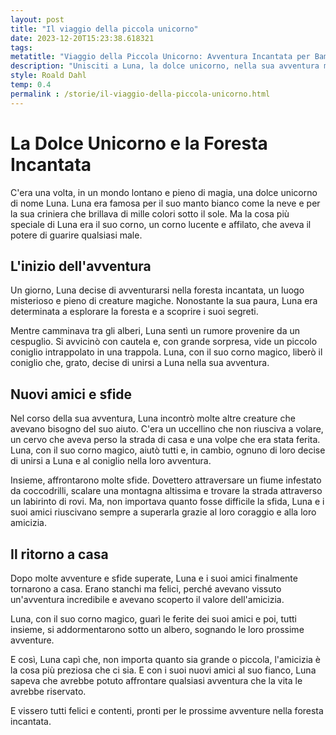 ```yaml
---
layout: post
title: "Il viaggio della piccola unicorno"
date: 2023-12-20T15:23:38.618321
tags: 
metatitle: "Viaggio della Piccola Unicorno: Avventura Incantata per Bambini | Racconti Educativi"
description: "Unisciti a Luna, la dolce unicorno, nella sua avventura magica nella foresta incantata. Scopri il valore dell'amicizia e del coraggio mentre Luna aiuta le creature in difficoltà con il suo corno magico. Un racconto incantevole che insegna l'importanza dell'amicizia e dell'avventura."
style: Roald Dahl
temp: 0.4
permalink : /storie/il-viaggio-della-piccola-unicorno.html
---
```

# La Dolce Unicorno e la Foresta Incantata

C'era una volta, in un mondo lontano e pieno di magia, una dolce unicorno di nome Luna. Luna era famosa per il suo manto bianco come la neve e per la sua criniera che brillava di mille colori sotto il sole. Ma la cosa più speciale di Luna era il suo corno, un corno lucente e affilato, che aveva il potere di guarire qualsiasi male.

## L'inizio dell'avventura

Un giorno, Luna decise di avventurarsi nella foresta incantata, un luogo misterioso e pieno di creature magiche. Nonostante la sua paura, Luna era determinata a esplorare la foresta e a scoprire i suoi segreti.

Mentre camminava tra gli alberi, Luna sentì un rumore provenire da un cespuglio. Si avvicinò con cautela e, con grande sorpresa, vide un piccolo coniglio intrappolato in una trappola. Luna, con il suo corno magico, liberò il coniglio che, grato, decise di unirsi a Luna nella sua avventura.

## Nuovi amici e sfide

Nel corso della sua avventura, Luna incontrò molte altre creature che avevano bisogno del suo aiuto. C'era un uccellino che non riusciva a volare, un cervo che aveva perso la strada di casa e una volpe che era stata ferita. Luna, con il suo corno magico, aiutò tutti e, in cambio, ognuno di loro decise di unirsi a Luna e al coniglio nella loro avventura.

Insieme, affrontarono molte sfide. Dovettero attraversare un fiume infestato da coccodrilli, scalare una montagna altissima e trovare la strada attraverso un labirinto di rovi. Ma, non importava quanto fosse difficile la sfida, Luna e i suoi amici riuscivano sempre a superarla grazie al loro coraggio e alla loro amicizia.

## Il ritorno a casa

Dopo molte avventure e sfide superate, Luna e i suoi amici finalmente tornarono a casa. Erano stanchi ma felici, perché avevano vissuto un'avventura incredibile e avevano scoperto il valore dell'amicizia.

Luna, con il suo corno magico, guarì le ferite dei suoi amici e poi, tutti insieme, si addormentarono sotto un albero, sognando le loro prossime avventure.

E così, Luna capì che, non importa quanto sia grande o piccola, l'amicizia è la cosa più preziosa che ci sia. E con i suoi nuovi amici al suo fianco, Luna sapeva che avrebbe potuto affrontare qualsiasi avventura che la vita le avrebbe riservato.

E vissero tutti felici e contenti, pronti per le prossime avventure nella foresta incantata.

        